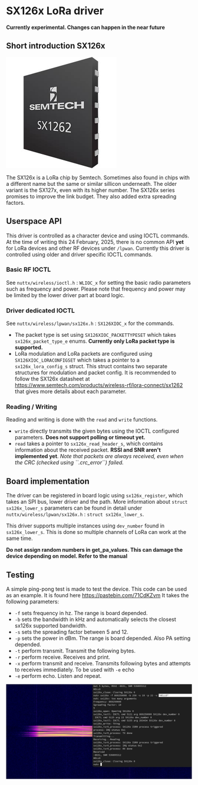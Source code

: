 # SX126x LoRa driver

**Currently experimental. Changes can happen in the near future**

## Short introduction SX126x

![](SX1262.jpg)

The SX126x is a LoRa chip by Semtech. Sometimes also found in chips with
a different name but the same or similar sillicon underneath. The older
variant is the SX127x, even with its higher number. The SX126x series
promises to improve the link budget. They also added extra spreading
factors.

## Userspace API

This driver is controlled as a character device and using IOCTL
commands. At the time of writing this 24 February, 2025, there is no
common API **yet** for LoRa devices and other RF devices under `/lpwan`.
Currently this driver is controlled using older and driver specific
IOCTL commands.

### Basic RF IOCTL

See `nuttx/wireless/ioctl.h` : `WLIOC_x` for setting the basic radio
parameters such as frequency and power. Please note that frequency and
power may be limited by the lower driver part at board logic.

### Driver dedicated IOCTL

See `nuttx/wireless/lpwan/sx126x.h` : `SX126XIOC_x` for the commands.

  - The packet type is set using `SX126XIOC_PACKETTYPESET` which takes
    `sx126x_packet_type_e` enums. **Currently only LoRa packet type is
    supported.**
  - LoRa modulation and LoRa packets are configured using
    `SX126XIOC_LORACONFIGSET` which takes a pointer to a
    `sx126x_lora_config_s` struct. This struct contains two separate
    structures for modulation and packet config. It is recommended to
    follow the SX126x datasheet at
    <https://www.semtech.com/products/wireless-rf/lora-connect/sx1262>
    that gives more details about each parameter.

### Reading / Writing

Reading and writing is done with the `read` and `write` functions.

  - `write` directly transmits the given bytes using the IOCTL
    configured parameters. **Does not support polling or timeout yet.**
  - `read` takes a pointer to `sx126x_read_header_s`, which contains
    information about the received packet. **RSSI and SNR aren't
    implemented yet**. *Note that packets are always received, even when
    the CRC (checked using \`\`.crc\_error\`\`) failed.*

## Board implementation

The driver can be registered in board logic using `sx126x_register`,
which takes an SPI bus, lower driver and the path. More information
about `struct sx126x_lower_s` parameters can be found in detail under
`nuttx/wireless/lpwan/sx126x.h` : `struct sx126x_lower_s`.

This driver supports multiple instances using `dev_number` found in
`sx126x_lower_s`. This is done so multiple channels of LoRa can work at
the same time.

**Do not assign random numbers in get\_pa\_values. This can damage the
device depending on model. Refer to the manual**

## Testing

A simple ping-pong test is made to test the device. This code can be
used as an example. It is found here <https://pastebin.com/71CdKZvm> It
takes the following parameters:

  - `-f` sets frequency in hz. The range is board depended.
  - `-b` sets the bandwidth in kHz and automatically selects the closest
    sx126x supported bandwidth.
  - `-s` sets the spreading factor between 5 and 12.
  - `-p` sets the power in dBm. The range is board depended. Also PA
    setting depended.
  - `-t` perform transmit. Transmit the following bytes.
  - `-r` perform receive. Receives and print.
  - `-x` perform transmit and receive. Transmits following bytes and
    attempts to receives immediately. To be used with `-e` echo
  - `-e` perform echo. Listen and repeat.

![](command_run0.jpg)

